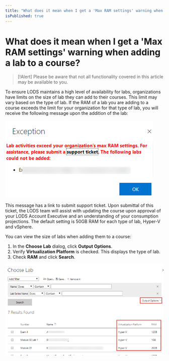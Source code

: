 ```yaml
---
title: "What does it mean when I get a 'Max RAM settings' warning when adding a lab to a course?"
isPublished: true
---
```


# What does it mean when I get a 'Max RAM settings' warning when adding a lab to a course?

> [!Alert] Please be aware that not all functionality covered in this article may be available to you. 

To ensure LODS maintains a high level of availability for labs, organizations have limits on the size of lab they can add to their courses. This limit may vary based on the type of lab. If the RAM of a lab you are adding to a course exceeds the limit for your organization for that type of lab, you will receive the following message upon the addition of the lab:

![](/tms/images/max-ram-error.png)

This message has a link to submit support ticket. Upon submittal of this ticket, the LODS team will assist with updating the course upon approval of your LODS Account Executive and an understanding of your consumption projections. The default setting is 50GB RAM for each type of lab, Hyper-V and vSphere.

You can view the size of labs when adding them to a course:
1. In the **Choose Lab** dialog, click **Output Options**.
1. Verify **Virtualization Platform** is checked. This displays the type of lab.
1. Check **RAM** and click **Search**.

![](/tms/images/view-lab-ram.png)
